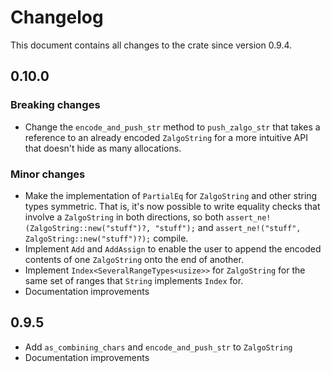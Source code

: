 # Changelog

This document contains all changes to the crate since version 0.9.4.

## 0.10.0

### Breaking changes

 - Change the `encode_and_push_str` method to `push_zalgo_str` that takes a reference to an already encoded `ZalgoString` for a more intuitive API that doesn't hide as many allocations.

### Minor changes

 - Make the implementation of `PartialEq` for `ZalgoString` and other string types symmetric. That is, it's now possible
 to write equality checks that involve a `ZalgoString` in both directions, so both 
 `assert_ne!(ZalgoString::new("stuff")?, "stuff");` and `assert_ne!("stuff", ZalgoString::new("stuff")?);` compile.
 - Implement `Add` and `AddAssign` to enable the user to append the encoded contents of one `ZalgoString` onto the end of another.
 - Implement `Index<SeveralRangeTypes<usize>>` for `ZalgoString` for the same set of ranges that `String` implements `Index` for.
 - Documentation improvements

## 0.9.5

 - Add `as_combining_chars` and `encode_and_push_str` to `ZalgoString`
 - Documentation improvements